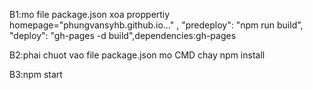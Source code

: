 B1:mo file package.json xoa proppertiy homepage="phungvansyhb.github.io..." ,   "predeploy": "npm run build",
  "deploy": "gh-pages -d build",dependencies:gh-pages
  
  
B2:phai chuot vao file package.json mo CMD  chay npm install


B3:npm start
